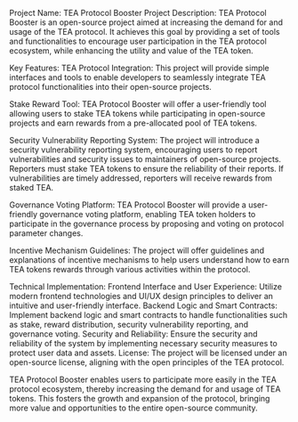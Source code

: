 Project Name: TEA Protocol Booster
Project Description:
TEA Protocol Booster is an open-source project aimed at increasing the demand for and usage of the TEA protocol. It achieves this goal by providing a set of tools and functionalities to encourage user participation in the TEA protocol ecosystem, while enhancing the utility and value of the TEA token.

Key Features:
TEA Protocol Integration: This project will provide simple interfaces and tools to enable developers to seamlessly integrate TEA protocol functionalities into their open-source projects.

Stake Reward Tool: TEA Protocol Booster will offer a user-friendly tool allowing users to stake TEA tokens while participating in open-source projects and earn rewards from a pre-allocated pool of TEA tokens.

Security Vulnerability Reporting System: The project will introduce a security vulnerability reporting system, encouraging users to report vulnerabilities and security issues to maintainers of open-source projects. Reporters must stake TEA tokens to ensure the reliability of their reports. If vulnerabilities are timely addressed, reporters will receive rewards from staked TEA.

Governance Voting Platform: TEA Protocol Booster will provide a user-friendly governance voting platform, enabling TEA token holders to participate in the governance process by proposing and voting on protocol parameter changes.

Incentive Mechanism Guidelines: The project will offer guidelines and explanations of incentive mechanisms to help users understand how to earn TEA tokens rewards through various activities within the protocol.

Technical Implementation:
Frontend Interface and User Experience: Utilize modern frontend technologies and UI/UX design principles to deliver an intuitive and user-friendly interface.
Backend Logic and Smart Contracts: Implement backend logic and smart contracts to handle functionalities such as stake, reward distribution, security vulnerability reporting, and governance voting.
Security and Reliability: Ensure the security and reliability of the system by implementing necessary security measures to protect user data and assets.
License:
The project will be licensed under an open-source license, aligning with the open principles of the TEA protocol.

TEA Protocol Booster enables users to participate more easily in the TEA protocol ecosystem, thereby increasing the demand for and usage of TEA tokens. This fosters the growth and expansion of the protocol, bringing more value and opportunities to the entire open-source community.
